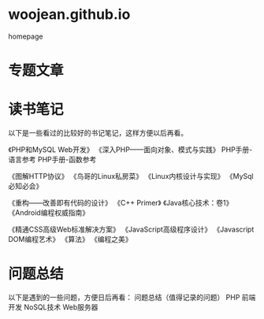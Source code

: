 # woojean.github.io
homepage

# 专题文章

# 读书笔记
以下是一些看过的比较好的书记笔记，这样方便以后再看。

《PHP和MySQL Web开发》
《深入PHP——面向对象、模式与实践》
PHP手册-语言参考
PHP手册-函数参考


《图解HTTP协议》
《鸟哥的Linux私房菜》
《Linux内核设计与实现》
《MySql必知必会》

《重构——改善即有代码的设计》
《C++ Primer》
《Java核心技术：卷1》
《Android编程权威指南》

《精通CSS高级Web标准解决方案》
《JavaScript高级程序设计》
《Javascript DOM编程艺术》
《算法》
《编程之美》

# 问题总结
以下是遇到的一些问题，方便日后再看：
问题总结（值得记录的问题）
PHP
前端开发
NoSQL技术
Web服务器



